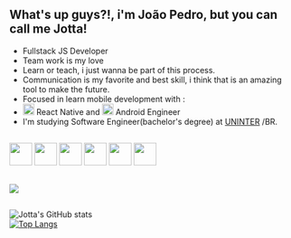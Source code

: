 ## What's up guys?!, i'm João Pedro, but you can call me Jotta!
  
- Fullstack JS Developer
- Team work is my love 
- Learn or teach, i just wanna be part of this process.
- Communication is my favorite and best skill, i think that is an amazing tool to make the future.
- Focused in learn mobile development with :
- <img style="width:20px;height:20px" src="https://cdn.jsdelivr.net/gh/devicons/devicon/icons/react/react-original.svg" /> React Native and <img style="width:20px;height:20px" src="https://cdn.jsdelivr.net/gh/devicons/devicon/icons/android/android-original.svg" />  Android Engineer 
- I'm studying Software Engineer(bachelor's degree) at [UNINTER](https://www.uninter.com/centro-universitario-internacional/) /BR.


##
<img style="width:40px;height:40px" src="https://cdn.jsdelivr.net/gh/devicons/devicon/icons/javascript/javascript-plain.svg" />   <img style="width:40px;height:40px" src="https://cdn.jsdelivr.net/gh/devicons/devicon/icons/nodejs/nodejs-original.svg" />   <img style="width:40px;height:40px" src="https://cdn.jsdelivr.net/gh/devicons/devicon/icons/html5/html5-plain-wordmark.svg" />   <img style="width:40px;height:40px" src="https://cdn.jsdelivr.net/gh/devicons/devicon/icons/css3/css3-plain-wordmark.svg" />   <img style="width:40px;height:40px"  src="https://cdn.jsdelivr.net/gh/devicons/devicon/icons/mysql/mysql-original-wordmark.svg" /> <img style="width:40px;height:40px" src="https://cdn.jsdelivr.net/gh/devicons/devicon/icons/git/git-original.svg" />
##

<div>
  <a href="https://www.linkedin.com/in/euJotta">
    <img src="https://img.shields.io/badge/LinkedIn-0077B5?style=for-the-badge&logo=linkedin&logoColor=whit" />
  </a>
</div>

##

![Jotta's GitHub stats](https://github-readme-stats.vercel.app/api?username=jotta-js&hide=contribs,prs&show_icons=true&theme=github_dark&card_width=500px)     
[![Top Langs](https://github-readme-stats.vercel.app/api/top-langs/?username=anuraghazra&layout=compact&theme=github_dark&card_width=500px)](https://github.com/anuraghazra/github-readme-stats)
